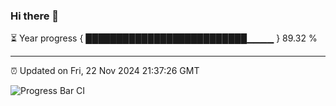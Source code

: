 ### Hi there 👋

⏳ Year progress { ██████████████████████████▁▁▁▁ } 89.32 %

---

⏰ Updated on Fri, 22 Nov 2024 21:37:26 GMT

![Progress Bar CI](https://github.com/IshwaranRudhara/GIT-ACTION/workflows/Progress%20Bar%20CI/badge.svg)
